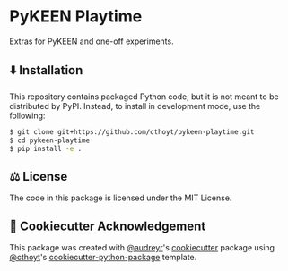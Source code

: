 # PyKEEN Playtime

Extras for PyKEEN and one-off experiments.

## ⬇️ Installation

This repository contains packaged Python code, but it is not meant to
be distributed by PyPI. Instead, to install in development mode, use the
following:

```bash
$ git clone git+https://github.com/cthoyt/pykeen-playtime.git
$ cd pykeen-playtime
$ pip install -e .
```

## ⚖️ License

The code in this package is licensed under the MIT License.

## 🍪 Cookiecutter Acknowledgement

This package was created with [@audreyr](https://github.com/audreyr)'s
[cookiecutter](https://github.com/cookiecutter/cookiecutter) package using [@cthoyt](https://github.com/cthoyt)'s
[cookiecutter-python-package](https://github.com/cthoyt/cookiecutter-python-package) template.
